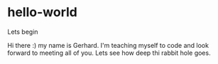 # hello-world
Lets begin

Hi there :) my name is Gerhard. I'm teaching myself to code and look forward to meeting all of you. Lets see how deep thi rabbit hole goes.
